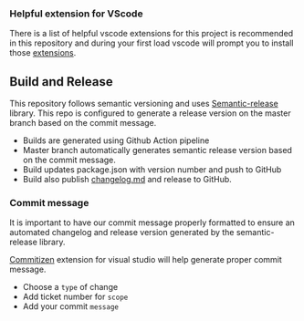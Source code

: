 ### Helpful extension for VScode
There is a list of helpful vscode extensions for this project is recommended in this repository and during your first load vscode will prompt you to install those [extensions](./.vscode/extensions.json).

## Build and Release
This repository follows semantic versioning and uses [Semantic-release](https://semantic-release.gitbook.io/semantic-release/) library. This repo is configured to generate a release version on the master branch based on the commit message. 

* Builds are generated using Github Action pipeline 
* Master branch automatically generates semantic release version based on the commit message.
* Build updates package.json with version number and push to GitHub
* Build also publish [changelog.md](./CHANGELOG.md) and release to GitHub.

### Commit message
It is important to have our commit message properly formatted to ensure an automated changelog and release version generated by the semantic-release library.

[Commitizen](https://marketplace.visualstudio.com/items?itemName=KnisterPeter.vscode-commitizen) extension for visual studio will help generate proper commit message.

* Choose a `type` of change
* Add ticket number for `scope`
* Add your commit `message`

